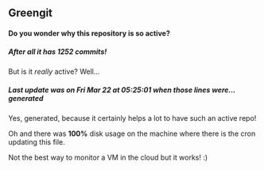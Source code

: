 ## Greengit

#### Do you wonder why this repository is so active?

##### After all it has 1252 commits!

But is it *really* active? Well...

##### Last update was on Fri Mar 22 at 05:25:01 when those lines were... generated

Yes, generated, because it certainly helps a lot to have such an active repo!

Oh and there was **100%** disk usage on the machine
where there is the cron updating this file.

Not the best way to monitor a VM in the cloud but it works! :)
